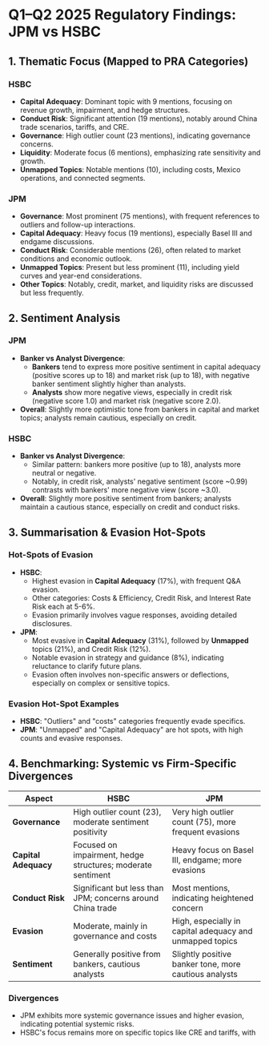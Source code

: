 # Q1–Q2 2025 Regulatory Findings: JPM vs HSBC

## 1. Thematic Focus (Mapped to PRA Categories)

### HSBC
- **Capital Adequacy**: Dominant topic with 9 mentions, focusing on revenue growth, impairment, and hedge structures.
- **Conduct Risk**: Significant attention (19 mentions), notably around China trade scenarios, tariffs, and CRE.
- **Governance**: High outlier count (23 mentions), indicating governance concerns.
- **Liquidity**: Moderate focus (6 mentions), emphasizing rate sensitivity and growth.
- **Unmapped Topics**: Notable mentions (10), including costs, Mexico operations, and connected segments.

### JPM
- **Governance**: Most prominent (75 mentions), with frequent references to outliers and follow-up interactions.
- **Capital Adequacy**: Heavy focus (19 mentions), especially Basel III and endgame discussions.
- **Conduct Risk**: Considerable mentions (26), often related to market conditions and economic outlook.
- **Unmapped Topics**: Present but less prominent (11), including yield curves and year-end considerations.
- **Other Topics**: Notably, credit, market, and liquidity risks are discussed but less frequently.

## 2. Sentiment Analysis

### JPM
- **Banker vs Analyst Divergence**: 
  - **Bankers** tend to express more positive sentiment in capital adequacy (positive scores up to 18) and market risk (up to 18), with negative banker sentiment slightly higher than analysts.
  - **Analysts** show more negative views, especially in credit risk (negative score 1.0) and market risk (negative score 2.0).
- **Overall**: Slightly more optimistic tone from bankers in capital and market topics; analysts remain cautious, especially on credit.

### HSBC
- **Banker vs Analyst Divergence**:
  - Similar pattern: bankers more positive (up to 18), analysts more neutral or negative.
  - Notably, in credit risk, analysts' negative sentiment (score ~0.99) contrasts with bankers' more negative view (score ~3.0).
- **Overall**: Slightly more positive sentiment from bankers; analysts maintain a cautious stance, especially on credit and conduct risks.

## 3. Summarisation & Evasion Hot-Spots

### Hot-Spots of Evasion
- **HSBC**:
  - Highest evasion in **Capital Adequacy** (17%), with frequent Q&A evasion.
  - Other categories: Costs & Efficiency, Credit Risk, and Interest Rate Risk each at 5-6%.
  - Evasion primarily involves vague responses, avoiding detailed disclosures.
- **JPM**:
  - Most evasive in **Capital Adequacy** (31%), followed by **Unmapped** topics (21%), and Credit Risk (12%).
  - Notable evasion in strategy and guidance (8%), indicating reluctance to clarify future plans.
  - Evasion often involves non-specific answers or deflections, especially on complex or sensitive topics.

### Evasion Hot-Spot Examples
- **HSBC**: "Outliers" and "costs" categories frequently evade specifics.
- **JPM**: "Unmapped" and "Capital Adequacy" are hot spots, with high counts and evasive responses.

## 4. Benchmarking: Systemic vs Firm-Specific Divergences

| Aspect | HSBC | JPM |
|---------|--------|-------|
| **Governance** | High outlier count (23), moderate sentiment positivity | Very high outlier count (75), more frequent evasions |  
| **Capital Adequacy** | Focused on impairment, hedge structures; moderate sentiment | Heavy focus on Basel III, endgame; more evasions |  
| **Conduct Risk** | Significant but less than JPM; concerns around China trade | Most mentions, indicating heightened concern |  
| **Evasion** | Moderate, mainly in governance and costs | High, especially in capital adequacy and unmapped topics |  
| **Sentiment** | Generally positive from bankers, cautious analysts | Slightly positive banker tone, more cautious analysts |

### Divergences
- JPM exhibits more systemic governance issues and higher evasion, indicating potential systemic risks.
- HSBC's focus remains more on specific topics like CRE and tariffs, with